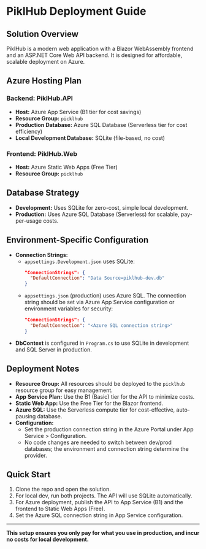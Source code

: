 # PiklHub Deployment Guide

## Solution Overview
PiklHub is a modern web application with a Blazor WebAssembly frontend and an ASP.NET Core Web API backend. It is designed for affordable, scalable deployment on Azure.

## Azure Hosting Plan

### Backend: PiklHub.API
- **Host:** Azure App Service (B1 tier for cost savings)
- **Resource Group:** `picklhub`
- **Production Database:** Azure SQL Database (Serverless tier for cost efficiency)
- **Local Development Database:** SQLite (file-based, no cost)

### Frontend: PiklHub.Web
- **Host:** Azure Static Web Apps (Free Tier)
- **Resource Group:** `picklhub`

## Database Strategy
- **Development:** Uses SQLite for zero-cost, simple local development.
- **Production:** Uses Azure SQL Database (Serverless) for scalable, pay-per-usage costs.

## Environment-Specific Configuration
- **Connection Strings:**
  - `appsettings.Development.json` uses SQLite:
    ```json
    "ConnectionStrings": {
      "DefaultConnection": "Data Source=piklhub-dev.db"
    }
    ```
  - `appsettings.json` (production) uses Azure SQL. The connection string should be set via Azure App Service configuration or environment variables for security:
    ```json
    "ConnectionStrings": {
      "DefaultConnection": "<Azure SQL connection string>"
    }
    ```
- **DbContext** is configured in `Program.cs` to use SQLite in development and SQL Server in production.

## Deployment Notes
- **Resource Group:** All resources should be deployed to the `picklhub` resource group for easy management.
- **App Service Plan:** Use the B1 (Basic) tier for the API to minimize costs.
- **Static Web App:** Use the Free Tier for the Blazor frontend.
- **Azure SQL:** Use the Serverless compute tier for cost-effective, auto-pausing database.
- **Configuration:**
  - Set the production connection string in the Azure Portal under App Service > Configuration.
  - No code changes are needed to switch between dev/prod databases; the environment and connection string determine the provider.

## Quick Start
1. Clone the repo and open the solution.
2. For local dev, run both projects. The API will use SQLite automatically.
3. For Azure deployment, publish the API to App Service (B1) and the frontend to Static Web Apps (Free).
4. Set the Azure SQL connection string in App Service configuration.

---

**This setup ensures you only pay for what you use in production, and incur no costs for local development.** 